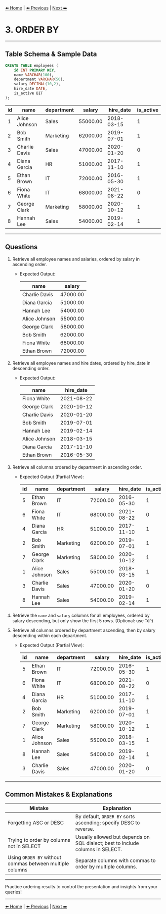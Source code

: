 [⬅️ Home](README.md) | [⬅️ Previous](02-select-columns.md) | [Next ➡️](04-count.md)

# 3. ORDER BY

---

## Table Schema & Sample Data

```sql
CREATE TABLE employees (
    id INT PRIMARY KEY,
    name VARCHAR(100),
    department VARCHAR(50),
    salary DECIMAL(10,2),
    hire_date DATE,
    is_active BIT
);
```

| id | name          | department | salary   | hire\_date | is\_active |
| -- | ------------- | ---------- | -------- | ---------- | ---------- |
| 1  | Alice Johnson | Sales      | 55000.00 | 2018-03-15 | 1       |
| 2  | Bob Smith     | Marketing  | 62000.00 | 2019-07-01 | 1       |
| 3  | Charlie Davis | Sales      | 47000.00 | 2020-01-20 | 0      |
| 4  | Diana Garcia  | HR         | 51000.00 | 2017-11-10 | 1       |
| 5  | Ethan Brown   | IT         | 72000.00 | 2016-05-30 | 1       |
| 6  | Fiona White   | IT         | 68000.00 | 2021-08-22 | 0      |
| 7  | George Clark  | Marketing  | 58000.00 | 2020-10-12 | 1       |
| 8  | Hannah Lee    | Sales      | 54000.00 | 2019-02-14 | 1       |

---

## Questions

1. Retrieve all employee names and salaries, ordered by salary in ascending order.

   * Expected Output:

     | name          | salary   |
     | ------------- | -------- |
     | Charlie Davis | 47000.00 |
     | Diana Garcia  | 51000.00 |
     | Hannah Lee    | 54000.00 |
     | Alice Johnson | 55000.00 |
     | George Clark  | 58000.00 |
     | Bob Smith     | 62000.00 |
     | Fiona White   | 68000.00 |
     | Ethan Brown   | 72000.00 |

2. Retrieve all employee names and hire dates, ordered by hire\_date in descending order.

   * Expected Output:

     | name          | hire\_date |
     | ------------- | ---------- |
     | Fiona White   | 2021-08-22 |
     | George Clark  | 2020-10-12 |
     | Charlie Davis | 2020-01-20 |
     | Bob Smith     | 2019-07-01 |
     | Hannah Lee    | 2019-02-14 |
     | Alice Johnson | 2018-03-15 |
     | Diana Garcia  | 2017-11-10 |
     | Ethan Brown   | 2016-05-30 |

3. Retrieve all columns ordered by department in ascending order.

   * Expected Output (Partial View):

     | id | name          | department | salary   | hire\_date | is\_active |
     | -- | ------------- | ---------- | -------- | ---------- | ---------- |
     | 5  | Ethan Brown   | IT         | 72000.00 | 2016-05-30 | 1       |
     | 6  | Fiona White   | IT         | 68000.00 | 2021-08-22 | 0      |
     | 4  | Diana Garcia  | HR         | 51000.00 | 2017-11-10 | 1       |
     | 2  | Bob Smith     | Marketing  | 62000.00 | 2019-07-01 | 1       |
     | 7  | George Clark  | Marketing  | 58000.00 | 2020-10-12 | 1       |
     | 1  | Alice Johnson | Sales      | 55000.00 | 2018-03-15 | 1       |
     | 3  | Charlie Davis | Sales      | 47000.00 | 2020-01-20 | 0      |
     | 8  | Hannah Lee    | Sales      | 54000.00 | 2019-02-14 | 1       |

4. Retrieve the `name` and `salary` columns for all employees, ordered by salary descending, but only show the first 5 rows. (Optional: use `TOP`)

5. Retrieve all columns ordered by department ascending, then by salary descending within each department.

   * Expected Output (Partial View):

     | id | name          | department | salary   | hire\_date | is\_active |
     | -- | ------------- | ---------- | -------- | ---------- | ---------- |
     | 5  | Ethan Brown   | IT         | 72000.00 | 2016-05-30 | 1       |
     | 6  | Fiona White   | IT         | 68000.00 | 2021-08-22 | 0      |
     | 4  | Diana Garcia  | HR         | 51000.00 | 2017-11-10 | 1       |
     | 2  | Bob Smith     | Marketing  | 62000.00 | 2019-07-01 | 1       |
     | 7  | George Clark  | Marketing  | 58000.00 | 2020-10-12 | 1       |
     | 1  | Alice Johnson | Sales      | 55000.00 | 2018-03-15 | 1       |
     | 8  | Hannah Lee    | Sales      | 54000.00 | 2019-02-14 | 1       |
     | 3  | Charlie Davis | Sales      | 47000.00 | 2020-01-20 | 0      |

---

## Common Mistakes & Explanations

| Mistake                                                  | Explanation                                                                    |
| -------------------------------------------------------- | ------------------------------------------------------------------------------ |
| Forgetting ASC or DESC                                   | By default, `ORDER BY` sorts ascending; specify DESC to reverse.               |
| Trying to order by columns not in SELECT                 | Usually allowed but depends on SQL dialect; best to include columns in SELECT. |
| Using `ORDER BY` without commas between multiple columns | Separate columns with commas to order by multiple columns.                     |

---

Practice ordering results to control the presentation and insights from your queries!

---

[⬅️ Home](README.md) | [⬅️ Previous](02-select-columns.md) | [Next ➡️](04-count.md)

